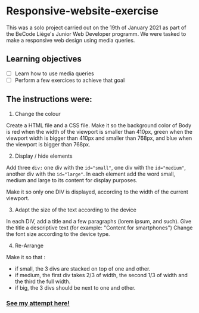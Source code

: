 # Responsive-website-exercise

This was a solo project carried out on the 19th of January 2021 as part of the BeCode Liège's Junior Web Developer programm. We were tasked to make a responsive web design using media queries.

## Learning objectives

- [ ] Learn how to use media queries
- [ ] Perform a few exercices to achieve that goal

## The instructions were:

1. Change the colour

Create a HTML file and a CSS file. Make it so the background color of Body is red when the width of the viewport is smaller than 410px, green when the viewport width is bigger than 410px and smaller than 768px, and blue when the viewport is bigger than 768px.

2. Display / hide elements

Add three ```div:``` one div with the ```id="small"```, one div with the ```id="medium"```, another div with the ```id="large"```. In each element add the word small, medium and large to its content for display purposes.

Make it so only one DIV is displayed, according to the width of the current viewport.

3. Adapt the size of the text according to the device

In each DIV, add a title and a few paragraphs (lorem ipsum, and such). Give the title a descriptive text (for example: "Content for smartphones") Change the font size according to the device type.

4. Re-Arrange

Make it so that :

- if small, the 3 divs are stacked on top of one and other.
- if medium, the first div takes 2/3 of width, the second 1/3 of width and the third the full width.
- if big, the 3 divs should be next to one and other.

### [See my attempt here!]( https://charlottemoureau.github.io/Responsive-website-exercise/)
